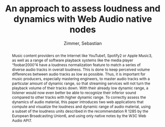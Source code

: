 --- 
title: "An approach to assess loudness and dynamics with Web Audio native nodes" 
abstract: "Music content providers on the Internet like YouTube1, Spotify2 or Apple Music3, as well as a range of software playback systems like the media player “foobar2000”4 have a loudness normalization feature to match a series of diverse audio tracks in overall loudness. This is done to keep perceived volume differences between audio tracks as low as possible. Thus, it is important for music producers, especially mastering engineers, to master audio tracks with a particular amount of dynamic range, so that streaming services will not turn the playback volume of their tracks down. With their already low dynamic range, a listener would now even better be able to recognize their inferior sound compared to other tracks with higher dynamic range. To correctly assess the dynamics of audio material, this paper introduces two web applications that compute and visualize the loudness and dynamic range of audio material, using a subset of the loudness units described in the recommendation R 1285 by the European Broadcasting Union6, and using only native notes by the W3C Web Audio API7." 
address: "London" 
author: "Zimmer, Sebastian"
webAuthor: "Sebastian Zimmer" 
booktitle: "Proceedings of the International Web Audio Conference" 
editor: "Thalmann, Florian and Ewert, Sebastian" 
month: "Proceedings of the International Web Audio Conference"
pages: "" 
publisher: "Queen Mary University of London" 
series: "WAC '17"
track: "Talk"  
year: "2017" 
id: "2017_EA_73" 
tags: year2017
media: https://youtu.be/HjBqB3g8y2A?t=1652 
pdflink: /_data/papers/pdf/2017/2017_73.pdf
ISSN: 2663-5844
---